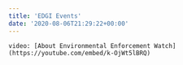```yaml
---
title: 'EDGI Events'
date: '2020-08-06T21:29:22+00:00'
---
```


`video: [About Environmental Enforcement Watch](https://youtube.com/embed/k-OjWt5lBRQ)`
